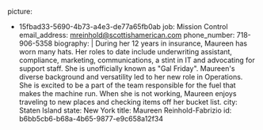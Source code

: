 picture:
  - 15fbad33-5690-4b73-a4e3-de77a65fb0ab
job: Mission Control
email_address: mreinhold@scottishamerican.com
phone_number: 718-906-5358
biography: |
  During her 12 years in insurance, Maureen has worn many hats. Her roles to date include underwriting assistant, compliance, marketing, communications, a stint in IT and advocating for support staff. She is unofficially known as "Gal Friday". Maureen's diverse background and versatility led to her new role in Operations. She is excited to be a part of the team responsible for the fuel that makes the machine run. When she is not working, Maureen enjoys traveling to new places and checking items off her bucket list.
city: Staten Island
state: New York
title: Maureen Reinhold-Fabrizio
id: b6bb5cb6-b68a-4b65-9877-e9c658a12f34
